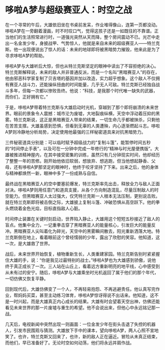 # 哆啦A梦与超级赛亚人：时空之战

在一个寻常的午后，大雄依旧坐在书桌前发呆，作业堆得像山，连第一页都没动。哆啦A梦在一旁翻着漫画，时不时叹口气，觉得这孩子还是一如既往的不靠谱。正当他们的生活照常进行时，一道强光突然从天而降，整个房间震动不已。光芒中走出一名金发少年，身披战甲、气势惊人，他就是来自未来的超级赛亚人——特兰克斯。他一出现便说出了惊人的话：未来的地球即将被黑暗势力摧毁，他来此是为了寻求哆啦A梦的帮助。

哆啦A梦与大雄听后大惊，但也从特兰克斯坚定的眼神中读出了不容拒绝的决心。特兰克斯解释说，未来的敌人并非普通反派，而是一个名叫“黑暗赛亚人”的存在，他由邪恶科学家复制了贝吉塔的基因并加以改造，实力超乎想象。这个敌人不仅拥有赛亚人战斗力，还能操纵扭曲的时间能量，几乎无人可敌。特兰克斯已经独自战斗多年，但每一次都以惨败告终。他说：“科技，是我那个时代唯一缺失的武器，而你们，正好拥有它。”

于是，哆啦A梦带着特兰克斯与大雄启动时光机，穿越到了那个即将崩溃的未来世界。眼前的景象令人震撼：城市沦为废墟，大地裂痕纵横，天空中浮动着压抑的黑雾。特兰克斯说，这正是黑暗赛亚人带来的结果，一切生命几乎都被抹杀，只剩他在苦苦支撑。大雄虽感到恐惧，但看到无辜的人类遭殃，内心逐渐燃起斗志。哆啦A梦则冷静地分析局势，决定使用他最强的三样秘密道具来对抗黑暗势力。

三件秘密道具分别是：可以临时赋予超级战力的“复制斗篷”，能暂停时间五秒的“时间停止手表”，以及可在一分钟中完成一年修行的“精神与时光屋便携版”。大雄被推进精神屋内，在其中接受密集的训练，虽然只有几分钟现实时间，他却经历了整整一年的苦修。刚开始他依旧软弱，想放弃、想逃跑，但当他想起静香、父母，还有哆啦A梦那坚定的眼神时，他终于咬牙坚持了下来。出来之后，他的身体与精神都焕然一新，眼神中多了一份成熟与自信。

最终战在黑暗赛亚人的空中要塞前爆发，特兰克斯率先出击，释放全力与敌人正面对决。哆啦A梦则用任意门和道具支援，从各个方向制造混乱，尽量压制敌人的时空能力。但黑暗赛亚人太过强大，仅凭特兰克斯一人根本无法压制，更别说击败。就在特兰克斯即将被击倒之际，大雄披上复制斗篷、冲破恐惧从高空跃下。他的拳头燃烧着金色光焰，目标直指敌人心脏。

时间停止装置在关键时刻启动，世界陷入静止，大雄用这个短短五秒接近了敌人的盲点。他集中全力，一记重拳击穿了黑暗赛亚人的能量核心，引发巨大的能量反冲。黑暗赛亚人尖叫着化为碎光，天空中的黑雾瞬间散去，阳光重新洒落大地。特兰克斯倒在地上，看着眼前这个曾经懦弱的少年，露出了欣慰的笑容。他知道，这一次，是大雄救了世界。

战后，未来世界开始恢复，植物重新生长，人类重建家园。特兰克斯告别时紧紧握住大雄的手，说：“你是我见过最特别的战士。”哆啦A梦也为大雄感到骄傲，说他终于真正成长了一次。三人站在山丘上，看着远方重新明亮的地平线，心中感受到从未有过的安宁。随后，哆啦A梦与大雄乘坐时光机返回了属于他们的那个年代，一切仿佛又恢复平静。

回到现代后，大雄仿佛变了一个人，不再轻易抱怨、不再逃避责任。他认真写完作业，帮妈妈买菜，甚至主动练习体育，哆啦A梦惊讶得说不出话来。他知道，这不是一时兴起，而是大雄真正内心成长的结果。大雄有时会望着天空出神，仿佛还能看见未来世界的那一片废墟与重生的希望。他不会说出来，但他心中永远铭记那一战。

几天后，电视新闻中突然出现一则画面：一位金发少年在街头击退了失控的机器人，引发市民围观与猜测。大雄放下手中的课本，望向哆啦A梦，两人心照不宣地笑了。也许，特兰克斯又回来了，也许，新的敌人正在逼近。冒险从未真正结束，而他们，早已准备好了。无论时空如何动荡，他们将永远并肩作战。